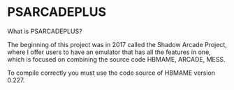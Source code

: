 # PSARCADEPLUS

What is PSARCADEPLUS?

The beginning of this project was in 2017 called the Shadow Arcade Project, where I offer users to have an emulator that has all the features in one, which is focused on combining the source code HBMAME, ARCADE, MESS.

To compile correctly you must use the code source of HBMAME version 0.227. 

